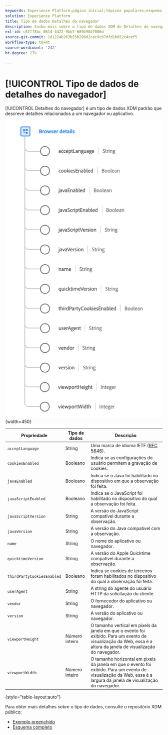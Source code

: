 ```yaml
---
keywords: Experience Platform;página inicial;tópicos populares;esquema;Esquema;XDM;campos;esquemas;Esquemas;navegador;detalhes do navegador;tipo de dados;tipo de dados;tipo de dados;
solution: Experience Platform
title: Tipo de dados Detalhes do navegador
description: Saiba mais sobre o tipo de dados XDM de Detalhes do navegador.
exl-id: c67ff8bc-0614-4422-9bb7-689b98d7086d
source-git-commit: 1d1224b263b55b290d2cac9c07dfd1b852c4cef5
workflow-type: tm+mt
source-wordcount: '242'
ht-degree: 27%

---
```


# [!UICONTROL Tipo de dados de detalhes do navegador]

[!UICONTROL Detalhes do navegador] é um tipo de dados XDM padrão que descreve detalhes relacionados a um navegador ou aplicativo.

![](../images/data-types/browser-details.png){width=450}

| Propriedade | Tipo de dados | Descrição |
| --- | --- | --- |
| `acceptLanguage` | String | Uma marca de idioma IETF ([RFC 5646](https://tools.ietf.org/html/rfc5646)). |
| `cookiesEnabled` | Booleano | Indica se as configurações do usuário permitem a gravação de cookies. |
| `javaEnabled` | Booleano | Indica se o Java foi habilitado no dispositivo em que a observação foi feita. |
| `javaScriptEnabled` | Booleano | Indica se o JavaScript foi habilitado no dispositivo do qual a observação foi feita. |
| `javaScriptVersion` | String | A versão do JavaScript compatível durante a observação. |
| `javaVersion` | String | A versão do Java compatível com a observação. |
| `name` | String | O nome do aplicativo ou navegador. |
| `quicktimeVersion` | String | A versão do Apple Quicktime compatível durante a observação. |
| `thirdPartyCookiesEnabled` | Booleano | Indica se cookies de terceiros foram habilitados no dispositivo do qual a observação foi feita. |
| `userAgent` | String | A string do agente do usuário HTTP da solicitação do cliente. |
| `vendor` | String | O fornecedor do aplicativo ou navegador. |
| `version` | String | A versão do aplicativo ou navegador. |
| `viewportHeight` | Número inteiro | O tamanho vertical em pixels da janela em que o evento foi exibido. Para um evento de visualização da Web, essa é a altura da janela de visualização do navegador. |
| `viewportWidth` | Número inteiro | O tamanho horizontal em pixels da janela em que o evento foi exibido. Para um evento de visualização da Web, essa é a largura da janela de visualização do navegador. |

{style="table-layout:auto"}

Para obter mais detalhes sobre o tipo de dados, consulte o repositório XDM público:

* [Exemplo preenchido](https://github.com/adobe/xdm/blob/master/components/datatypes/browserdetails.example.1.json)
* [Esquema completo](https://github.com/adobe/xdm/blob/master/components/datatypes/browserdetails.schema.json)
